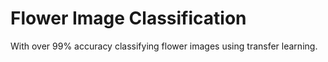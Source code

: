 # Flower Image Classification

With over 99% accuracy classifying flower images using transfer learning.
